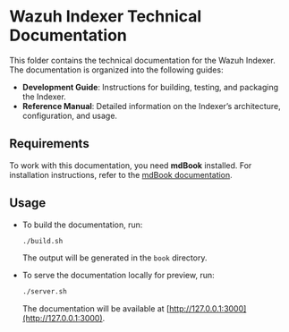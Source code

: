 # Wazuh Indexer Technical Documentation

This folder contains the technical documentation for the Wazuh Indexer. The documentation is organized into the following guides:

- **Development Guide**: Instructions for building, testing, and packaging the Indexer.
- **Reference Manual**: Detailed information on the Indexer’s architecture, configuration, and usage.

## Requirements

To work with this documentation, you need **mdBook** installed. For installation instructions, refer to the [mdBook documentation](https://rust-lang.github.io/mdBook/).

## Usage

- To build the documentation, run:
  ```bash
  ./build.sh
  ```
  The output will be generated in the `book` directory.

- To serve the documentation locally for preview, run:
  ```bash
  ./server.sh
  ```
  The documentation will be available at [http://127.0.0.1:3000](http://127.0.0.1:3000).
